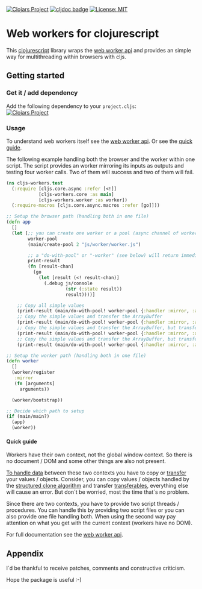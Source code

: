 [![Clojars Project](https://img.shields.io/clojars/v/jtk-dvlp/cljs-workers.svg)](https://clojars.org/jtk-dvlp/cljs-workers)
[![cljdoc badge](https://cljdoc.org/badge/jtk-dvlp/cljs-workers)](https://cljdoc.org/d/jtk-dvlp/cljs-workers/CURRENT)
[![License: MIT](https://img.shields.io/badge/License-MIT-yellow.svg)](https://github.com/jtkDvlp/cljs-workers/blob/master/LICENSE)

# Web workers for clojurescript

This [clojurescript](https://clojurescript.org/) library wraps the [web worker api](https://developer.mozilla.org/en-US/docs/Web/API/Web_Workers_API/Using_web_workers) and provides an simple way for multithreading within browsers with cljs.

## Getting started

### Get it / add dependency

Add the following dependency to your `project.cljs`:<br>
[![Clojars Project](https://img.shields.io/clojars/v/jtk-dvlp/cljs-workers.svg)](https://clojars.org/jtk-dvlp/cljs-workers)

### Usage

To understand web workers itself see the [web worker api](https://developer.mozilla.org/en-US/docs/Web/API/Web_Workers_API/Using_web_workers). Or see the [quick guide](#quick-guide).

The following example handling both the browser and the worker within one script. The script provides an worker mirroring its inputs as outputs and testing four worker calls. Two of them will success and two of them will fail.

```clojure
(ns cljs-workers.test
  (:require [cljs.core.async :refer [<!]]
            [cljs-workers.core :as main]
            [cljs-workers.worker :as worker])
  (:require-macros [cljs.core.async.macros :refer [go]]))

;; Setup the browser path (handling both in one file)
(defn app
  []
  (let [;; you can create one worker or a pool (async channel of workers)
        worker-pool
        (main/create-pool 2 "js/worker/worker.js")

        ;; a "do-with-pool" or "-worker" (see below) will return immediately and give you a result channel. So to print the result you have to handle the channel
        print-result
        (fn [result-chan]
          (go
            (let [result (<! result-chan)]
              (.debug js/console
                      (str (:state result))
                      result))))]

    ;; Copy all simple values
    (print-result (main/do-with-pool! worker-pool {:handler :mirror, :arguments {:a "Hallo" :b "Welt" :c 10}}))
    ;; Copy the simple values and transfer the ArrayBuffer
    (print-result (main/do-with-pool! worker-pool {:handler :mirror, :arguments {:a "Hallo" :b "Welt" :c 10 :d (js/ArrayBuffer. 10) :transfer [:d]} :transfer [:d]}))
    ;; Copy the simple values and transfer the ArrayBuffer, but transfer (browser thread) will fail cause the wrong value and the wrong type is marked to do so
    (print-result (main/do-with-pool! worker-pool {:handler :mirror, :arguments {:a "Hallo" :b "Welt" :c 10 :d (js/ArrayBuffer. 10) :transfer [:d]} :transfer [:c]}))
    ;; Copy the simple values and transfer the ArrayBuffer, but transfer mirroring (worker thread) will fail cause the wrong value and the wrong type is marked to do so
    (print-result (main/do-with-pool! worker-pool {:handler :mirror, :arguments {:a "Hallo" :b "Welt" :c 10 :d (js/ArrayBuffer. 10) :transfer [:c]} :transfer [:d]}))))

;; Setup the worker path (handling both in one file)
(defn worker
  []
  (worker/register
   :mirror
   (fn [arguments]
     arguments))

  (worker/bootstrap))

;; Decide which path to setup
(if (main/main?)
  (app)
  (worker))
```

#### Quick guide

Workers have their own context, not the global window context. So there is no document / DOM and some other things are also not present.

[To handle data](https://developer.mozilla.org/de/docs/Web/API/Worker/postMessage) between these two contexts you have to copy or [transfer](https://developer.mozilla.org/en-US/docs/Web/API/Web_Workers_API/Using_web_workers#Transferring_data_to_and_from_workers_further_details) your values / objects. Consider, you can copy values / objects handled by the [structured clone algorithm](https://developer.mozilla.org/de/docs/Web/API/Web_Workers_API/Structured_clone_algorithm) and transfer [transferables](https://developer.mozilla.org/en-US/docs/Web/API/Transferable), everything else will cause an error. But don´t be worried, most the time that´s no problem.

Since there are two contexts, you have to provide two script threads / procedures. You can handle this by providing two script files or you can also provide one file handling both. When using the second way pay attention on what you get with the current context (workers have no DOM).

For full documentation see the [web worker api](https://developer.mozilla.org/en-US/docs/Web/API/Web_Workers_API/Using_web_workers).

## Appendix

I´d be thankful to receive patches, comments and constructive criticism.

Hope the package is useful :-)
